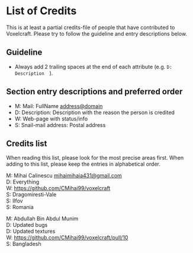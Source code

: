 <!--
-----------------------------------------------------------------------------------------
Copyright (c) 2023 Voxelcraft

For copying notice, see https://github.com/CMihai99/voxelcraft/blob/main/COPYING.
For licenses we use, see https://github.com/CMihai99/voxelcraft/tree/main/LICENSES.
-----------------------------------------------------------------------------------------
-->

# List of Credits

This is at least a partial credits-file of people that have contributed
to Voxelcraft. Please try to follow the guideline and entry descriptions
below.

## Guideline

- Always add 2 trailing spaces at the end of each attribute (e.g. `D: Description  `).

## Section entry descriptions and preferred order

- M: Mail: FullName <address@domain>
- D: Description: Description with the reason the person is credited
- W: Web-page with status/info
- S: Snail-mail address: Postal address

## Credits list

When reading this list, please look for the most precise areas first.
When adding to this list, please keep the entries in alphabetical order.

M: Mihai Calinescu <mihaimihaia431@gmail.com>  
D: Everything  
W: <https://github.com/CMihai99/voxelcraft>  
S: Dragomiresti-Vale  
S: Ilfov  
S: Romania  

M: Abdullah Bin Abdul Munim  
D: Updated bugs  
D: Updated textures  
W: <https://github.com/CMihai99/voxelcraft/pull/10>  
S: Bangladesh  
